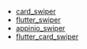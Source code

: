- [card_swiper](https://github.com/TheAnkurPanchani/card_swiper)
- [flutter_swiper](https://github.com/best-flutter/flutter_swiper)
- [appinio_swiper](https://github.com/appinioGmbH/flutter_packages/tree/main/packages/appinio_swiper)
- [flutter_card_swiper](https://github.com/ricardodalarme/flutter_card_swiper)
